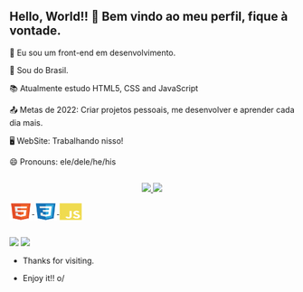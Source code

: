 ## Hello, World!! 👋 Bem vindo ao meu perfil, fique à vontade.

🔭 Eu sou um front-end em desenvolvimento.

:house_with_garden: Sou do Brasil.

:books: Atualmente estudo HTML5, CSS and JavaScript

:outbox_tray: Metas de 2022: Criar projetos pessoais, me desenvolver e aprender cada dia mais.

🖥️ WebSite: Trabalhando nisso!

😄 Pronouns: ele/dele/he/his

##
<div align = "center">
  <a href = "https://github.com/lucasf-dev">
  <img height = "150em" src="https://github-readme-stats.vercel.app/api?username=lucasf-dev&show_icons=true&theme=dark&include_all_commits=true&count_private=true"/>
  <img height = "150em" src="https://github-readme-stats.vercel.app/api/top-langs/?username=lucasf-dev&layout=compact&theme=dark&langs_count=7"/>  
</div>
<div style="display: inline_block"><br>
  <img align="center" alt="Lucas-HTML" height="30" width="40" src="https://raw.githubusercontent.com/devicons/devicon/master/icons/html5/html5-original.svg">
  <img align="center" alt="Lucas-CSS" height="30" width="40" src="https://raw.githubusercontent.com/devicons/devicon/master/icons/css3/css3-original.svg">
  <img align="center" alt="Lucas-Js" height="30" width="40" src="https://raw.githubusercontent.com/devicons/devicon/master/icons/javascript/javascript-plain.svg">
</div>  
  
##
<div> 
  <a href = "mailto:contato@lucasfrodrigues.com.br"><img src="https://img.shields.io/badge/-email-lightgrey?style=for-the-badge&logo=email&logoColor=white" target="_blank"></a>
  <a href = "https://www.linkedin.com/in/lucasfrodrigues" target="_blank"><img src="https://img.shields.io/badge/-LinkedIn-%230077B5?style=for-the-badge&logo=linkedin&logoColor=white" target="_blank"></a> 
 

</div>


- Thanks for visiting.

- Enjoy it!! o/
